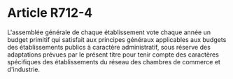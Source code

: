 # Article R712-4

L'assemblée générale de chaque établissement vote chaque année un budget primitif qui satisfait aux principes généraux applicables aux budgets des établissements publics à caractère administratif, sous réserve des adaptations prévues par le présent titre pour tenir compte des caractères spécifiques des établissements du réseau des chambres de commerce et d'industrie.